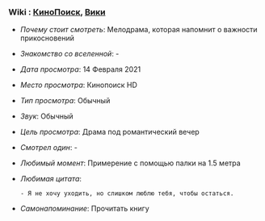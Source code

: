### Wiki : [КиноПоиск](https://www.kinopoisk.ru/film/1151373/), [Вики](https://ru.wikipedia.org/wiki/%D0%92_%D0%BC%D0%B5%D1%82%D1%80%D0%B5_%D0%B4%D1%80%D1%83%D0%B3_%D0%BE%D1%82_%D0%B4%D1%80%D1%83%D0%B3%D0%B0)

* *Почему стоит смотреть*: Мелодрама, которая напомнит о важности прикосновений

* *Знакомство со вселенной*: -
* *Дата просмотра*: 14 Февраля 2021
* *Место просмотра*: Кинопоиск HD
* *Тип просмотра*: Обычный
* *Звук*: Обычный
* *Цель просмотра*: Драма под романтический вечер
* *Смотрел один*: -
* *Любимый момент*: Примерение с помощью палки на 1.5 метра
* *Любимая цитата*:
  ```
  - Я не хочу уходить, но слишком люблю тебя, чтобы остаться.
  ```
* *Самонапоминание*: Прочитать книгу
